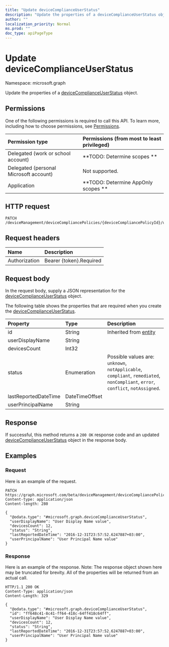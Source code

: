 ```yaml
---
title: "Update deviceComplianceUserStatus"
description: "Update the properties of a deviceComplianceUserStatus object."
author: ""
localization_priority: Normal
ms.prod: ""
doc_type: apiPageType
---
```


# Update deviceComplianceUserStatus

Namespace: microsoft.graph

Update the properties of a [deviceComplianceUserStatus](../resources/devicecomplianceuserstatus.md) object.

## Permissions
One of the following permissions is required to call this API. To learn more, including how to choose permissions, see [Permissions](/concepts/permissions-reference.md).

|Permission type|Permissions (from most to least privileged)|
|:---|:---|
|Delegated (work or school account)|**TODO: Determine scopes **|
|Delegated (personal Microsoft account)|Not supported.|
|Application|**TODO: Determine AppOnly scopes **|

## HTTP request
<!-- {
  "blockType": "ignored"
}
-->
``` http
PATCH /deviceManagement/deviceCompliancePolicies/{deviceCompliancePolicyId}/userStatuses/{deviceComplianceUserStatusId}
```

## Request headers
|Name|Description|
|:---|:---|
|Authorization|Bearer {token}.Required|

## Request body
In the request body, supply a JSON representation for the [deviceComplianceUserStatus](../resources/devicecomplianceuserstatus.md) object.

The following table shows the properties that are required when you create the [deviceComplianceUserStatus](../resources/devicecomplianceuserstatus.md).

|Property|Type|Description|
|:---|:---|:---|
|id|String| Inherited from [entity](../resources/entity.md)|
|userDisplayName|String||
|devicesCount|Int32||
|status|Enumeration| Possible values are: `unknown`, `notApplicable`, `compliant`, `remediated`, `nonCompliant`, `error`, `conflict`, `notAssigned`.|
|lastReportedDateTime|DateTimeOffset||
|userPrincipalName|String||



## Response
If successful, this method returns a `200 OK` response code and an updated [deviceComplianceUserStatus](../resources/devicecomplianceuserstatus.md) object in the response body.

## Examples

### Request
Here is an example of the request.
<!-- {
  "blockType": "request",
  "name": "update_devicecomplianceuserstatus"
}
-->
``` http
PATCH https://graph.microsoft.com/beta/deviceManagement/deviceCompliancePolicies/{deviceCompliancePolicyId}/userStatuses/{deviceComplianceUserStatusId}
Content-type: application/json
Content-length: 280

{
  "@odata.type": "#microsoft.graph.deviceComplianceUserStatus",
  "userDisplayName": "User Display Name value",
  "devicesCount": 12,
  "status": "String",
  "lastReportedDateTime": "2016-12-31T23:57:52.6247887+03:00",
  "userPrincipalName": "User Principal Name value"
}
```

### Response
Here is an example of the response. Note: The response object shown here may be truncated for brevity. All of the properties will be returned from an actual call.
<!-- {
  "blockType": "response",
  "truncated": true
}
-->
``` http
HTTP/1.1 200 OK
Content-Type: application/json
Content-Length: 329

{
  "@odata.type": "#microsoft.graph.deviceComplianceUserStatus",
  "id": "ff648c41-8c41-ff64-418c-64ff418c64ff",
  "userDisplayName": "User Display Name value",
  "devicesCount": 12,
  "status": "String",
  "lastReportedDateTime": "2016-12-31T23:57:52.6247887+03:00",
  "userPrincipalName": "User Principal Name value"
}
```

